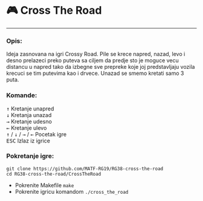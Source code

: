 # :video_game: Cross The Road
---

### Opis:
Ideja zasnovana na igri Crossy Road. Pile se krece napred, nazad, levo i desno prelazeci preko puteva sa ciljem da predje sto je moguce vecu distancu u napred tako da izbegne sve prepreke koje joj predstavljaju vozila krecuci se tim putevima kao i drvece. Unazad se smemo kretati samo 3 puta.

### Komande:
<kbd>↑</kbd> Kretanje unapred <br>
<kbd>↓</kbd> Kretanja unazad <br>
<kbd>→</kbd> Kretanje udesno <br>
<kbd>←</kbd> Kretanje ulevo <br>
<kbd>↑</kbd> / <kbd>↓</kbd> / <kbd>→</kbd> / <kbd>←</kbd> Pocetak igre <br>
<kbd>ESC</kbd> Izlaz iz igrice

### Pokretanje igre:
```shell
git clone https://github.com/MATF-RG19/RG38-cross-the-road
cd RG38-cross-the-road/CrossTheRoad
```
* Pokrenite Makefile `make` <br>
* Pokrenite igricu komandom `./cross_the_road`
